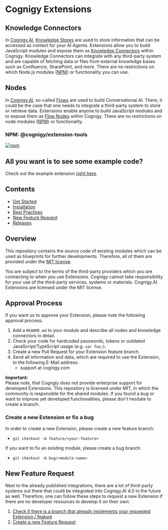 # Cognigy Extensions

## Knowledge Connectors
In [Cognigy.AI](https://cognigy.com/product/), [Knowledge Stores](https://docs.cognigy.com/ai/empower/knowledge-ai/knowledge-store/?h=knowled) are used to store information that can be accessed as context for your AI Agents. Extensions allow you to build JavaScript modules and expose them as [Knowledge Connectors](https://docs.cognigy.com/docs/knowledge-connector) within Cognigy. Knowledge Connectors can integrate with any third-party system and are capable of fetching data or files from external knowledge bases such as Confluence, SharePoint, and more. There are no restrictions on which Node.js modules ([NPM](https://www.npmjs.com/)) or functionality you can use.

## Nodes
In [Cognigy.AI](https://cognigy.com/product/), so-called [Flows](https://docs.cognigy.com/ai/build/flows/overview/) are used to build Conversational.AI. There, it could be the case that one needs to integrate a third-party system to store or retrieve data. Extensions enable anyone to build JavaScript modules and to expose them as [Flow Nodes](https://docs.cognigy.com/ai/build/node-reference/overview/) within Cognigy. There are no restrictions on node modules ([NPM](https://www.npmjs.com/)) or functionality.

### NPM: @cognigy/extension-tools

[![npm](https://img.shields.io/npm/v/@cognigy/extension-tools/latest.svg)](https://www.npmjs.com/package/@cognigy/extension-tools)

## All you want is to see some example code?

Check out the example extension [right here](./docs/example/).

## Contents

- [Get Started](https://support.cognigy.com/hc/en-us/articles/360016534459)
- [Installation](https://support.cognigy.com/hc/en-us/articles/360016505680)
- [Best Practises](https://support.cognigy.com/hc/en-us/articles/360016505740)
- [New Feature Request](#new-feature-request)
- [Releases](https://support.cognigy.com/hc/en-us/articles/360016409380-Extensions)

## Overview

This repository contains the source code of existing modules which can be used as blueprints for further developments. Therefore, all of them are provided under the [MIT license](./LICENSE).

You are subject to the terms of the third-party providers which you are connecting to when you use Extensions. Cognigy cannot take responsibility for your use of the third-party services, systems or materials. Cognigy.AI Extensions are licensed under the MIT license.

## Approval Process

If you want us to approve your Extension, please note the following approval process:

1. Add a `README.md` to your module and describe all nodes and knowledge connectors in detail.
2. Check your code for hardcoded passwords, tokens or outdated JavaScript/TypeScript usage (e.g. `var foo;`).
3. Create a new Pull Request for your Extension feature branch.
4. Send all information and data, which are required to use the Extension, to the following E-Mail address:
    - support at cognigy.com

**Important:** \
Please note, that Cogngiy does not provide enterprise support for developed Extensions. This repository is licensed under MIT, in which the community is responsible for the shared modules. If you found a bug or want to improve yet developed functionalities, please don't hesitate to create a branch.

### Create a new Extension or fix a bug

In order to create a new Extension, please create a new feature branch:

- `git checkout -b feature/<your-feature>`

If you want to fix an existing module, please create a bug branch:

- `git checkout -b bug/<module-name>`

## New Feature Request

Next to the already published integrations, there are a lot of third-party systems out there that could be integrated into Cognigy.AI 4.0 in the future as well. Therefore, one can follow these steps to request a new Extension if there are no developer resources to develop it on their own:

1. [Check if there is a branch that already implements your requested Extension / feature](https://github.com/Cognigy/Extensions/branches)
2. [Create a new Feature Request](https://github.com/Cognigy/Extensions/issues/new?assignees=&labels=&template=feature_request.md&title=)
